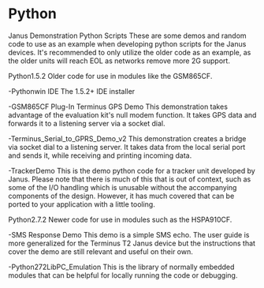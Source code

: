 Python
===

Janus Demonstration Python Scripts
These are some demos and random code to use as an example when developing python scripts for the
Janus devices. It's recommended to only utilize the older code as an example, as the older units
will reach EOL as networks remove more 2G support. 

Python1.5.2
Older code for use in modules like the GSM865CF. 

-Pythonwin IDE
 The 1.5.2+ IDE installer

-GSM865CF Plug-In Terminus GPS Demo
 This demonstration takes advantage of the evaluation kit's null modem function.
 It takes GPS data and forwards it to a listening server via a socket dial. 

-Terminus_Serial_to_GPRS_Demo_v2
 This demonstration creates a bridge via socket dial to a listening server.
 It takes data from the local serial port and sends it, while receiving and printing incoming data.

-TrackerDemo
 This is the demo python code for a tracker unit developed by Janus. Please note that there is much of this
 that is out of context, such as some of the I/O handling which is unusable without the accompanying components
 of the design. However, it has much covered that can be ported to your application with a little tooling.


Python2.7.2
Newer code for use in modules such as the HSPA910CF.

-SMS Response Demo
 This demo is a simple SMS echo. The user guide is more generalized for the Terminus T2 Janus device
 but the instructions that cover the demo are still relevant and useful on their own. 

-Python272LibPC_Emulation
 This is the library of normally embedded modules that can be helpful for locally running the code or debugging.



 



